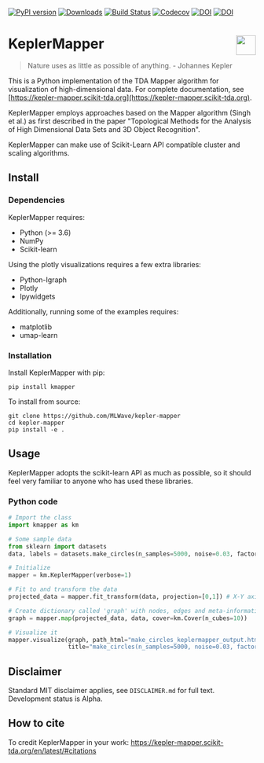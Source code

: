 [![PyPI version](https://badge.fury.io/py/kmapper.svg)](https://badge.fury.io/py/kmapper)
[![Downloads](https://pypip.in/download/kmapper/badge.svg)](https://pypi.python.org/pypi/kmapper/)
[![Build Status](https://travis-ci.org/scikit-tda/kepler-mapper.svg?branch=master)](https://travis-ci.org/scikit-tda/kepler-mapper)
[![Codecov](https://codecov.io/gh/scikit-tda/kepler-mapper/branch/master/graph/badge.svg)](https://codecov.io/gh/scikit-tda/kepler-mapper)
[![DOI](https://joss.theoj.org/papers/10.21105/joss.01315/status.svg)](https://doi.org/10.21105/joss.01315)
[![DOI](https://zenodo.org/badge/DOI/10.5281/zenodo.1002377.svg)](https://doi.org/10.5281/zenodo.1002377)

# KeplerMapper <img align="right" width="40" height="40" src="http://i.imgur.com/axOG6GJ.jpg">

> Nature uses as little as possible of anything. - Johannes Kepler

This is a Python implementation of the TDA Mapper algorithm  for visualization of high-dimensional data. For complete documentation, see [https://kepler-mapper.scikit-tda.org](https://kepler-mapper.scikit-tda.org).

KeplerMapper employs approaches based on the Mapper algorithm (Singh et al.) as first described in the paper "Topological Methods for the Analysis of High Dimensional Data Sets and 3D Object Recognition".

KeplerMapper can make use of Scikit-Learn API compatible cluster and scaling algorithms.


## Install

### Dependencies

KeplerMapper requires:

  - Python (>= 3.6)
  - NumPy
  - Scikit-learn

Using the plotly visualizations requires a few extra libraries:

  - Python-Igraph
  - Plotly
  - Ipywidgets

Additionally, running some of the examples requires:

  - matplotlib
  - umap-learn


### Installation

Install KeplerMapper with pip:

```
pip install kmapper
```

To install from source:
```
git clone https://github.com/MLWave/kepler-mapper
cd kepler-mapper
pip install -e .
```

## Usage

KeplerMapper adopts the scikit-learn API as much as possible, so it should feel very familiar to anyone who has used these libraries.

### Python code
```python
# Import the class
import kmapper as km

# Some sample data
from sklearn import datasets
data, labels = datasets.make_circles(n_samples=5000, noise=0.03, factor=0.3)

# Initialize
mapper = km.KeplerMapper(verbose=1)

# Fit to and transform the data
projected_data = mapper.fit_transform(data, projection=[0,1]) # X-Y axis

# Create dictionary called 'graph' with nodes, edges and meta-information
graph = mapper.map(projected_data, data, cover=km.Cover(n_cubes=10))

# Visualize it
mapper.visualize(graph, path_html="make_circles_keplermapper_output.html",
                 title="make_circles(n_samples=5000, noise=0.03, factor=0.3)")
```

## Disclaimer

Standard MIT disclaimer applies, see `DISCLAIMER.md` for full text. Development status is Alpha.

## How to cite

To credit KeplerMapper in your work: https://kepler-mapper.scikit-tda.org/en/latest/#citations
